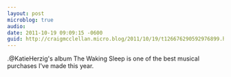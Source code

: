 ```yaml
---
layout: post
microblog: true
audio: 
date: 2011-10-19 09:09:15 -0600
guid: http://craigmcclellan.micro.blog/2011/10/19/t126676290592976899.html
---
```

.@KatieHerzig's album The Waking Sleep is one of the best musical purchases I've made this year.
